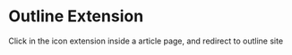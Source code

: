 # Outline Extension

Click in the icon extension inside a article page, and redirect to outline site